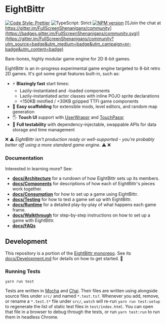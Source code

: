 <!-- Top -->

# EightBittr

[![Code Style: Prettier](https://img.shields.io/badge/code_style-prettier-brightgreen.svg)](https://prettier.io)
![TypeScript: Strict](https://img.shields.io/badge/typescript-strict-brightgreen.svg)
[![NPM version](https://badge.fury.io/js/eightbittr.svg)](http://badge.fury.io/js/eightbittr)
[![Join the chat at https://gitter.im/FullScreenShenanigans/community](https://badges.gitter.im/FullScreenShenanigans/community.svg)](https://gitter.im/FullScreenShenanigans/community?utm_source=badge&utm_medium=badge&utm_campaign=pr-badge&utm_content=badge)

Bare-bones, highly modular game engine for 2D 8-bit games.

<!-- /Top -->

EightBittr is an in-progress experimental game engine targeted to 8-bit retro 2D games.
It's got some great features built-in, such as:

-   ⚡ **Blazingly fast** start times:
    -   Lazily-instantiated and -loaded components
    -   Lazily-instantiated actor classes with inline POJO sprite declarations
    -   <150KB minified / <30KB gzipped TTFI game components
-   🔧 **Easy scaffolding** for extensible mods, level editors, and random map generation
-   🖐 **Touch UI** support with [UserWrappr](https://github.com/FullScreenShenanigans/UserWrappr) and [TouchPassr](https://github.com/FullScreenShenanigans/TouchPassr)
-   💉 **Full testability** with dependency-injectable, swappable APIs for data storage and time management

❌ ⚠ _EightBittr isn't production ready or well-supported - you're probably better off using a more standard game engine._ ⚠ ❌

### Documentation

Interested in learning more?
See:

-   **[docs/Architecture](./docs/Architecture.md)** for a rundown of how EightBittr sets up its members.
-   **[docs/Components](./docs/Components.md)** for descriptions of how each of EightBittr's pieces work together.
-   **[docs/Consumption](./docs/Consumption.md)** for how to set up a game using EightBittr.
-   **[docs/Testing](./docs/Testing.md)** for how to test a game set up with EightBittr.
-   **[docs/Runtime](./docs/Runtime.md)** for a detailed play-by-play of what happens each game frame.
-   **[docs/Walkthrough](./docs/walkthrough/README.md)** for step-by-step instructions on how to set up a game with EightBittr.
-   **[docs/FAQs](./docs/FAQs.md)**

<!-- Development -->

## Development

This repository is a portion of the [EightBittr monorepo](https://raw.githubusercontent.com/FullScreenShenanigans/EightBittr).
See its [docs/Development.md](../../docs/Development.md) for details on how to get started. 💖

### Running Tests

```shell
yarn run test
```

Tests are written in [Mocha](https://github.com/mochajs/mocha) and [Chai](https://github.com/chaijs/chai).
Their files are written using alongside source files under `src/` and named `*.test.ts?`.
Whenever you add, remove, or rename a `*.test.t*` file under `src/`, `watch` will re-run `yarn run test:setup` to regenerate the list of static test files in `test/index.html`.
You can open that file in a browser to debug through the tests, or run `yarn test:run` to run them in headless Chrome.

<!-- Maps -->
<!-- /Maps -->

<!-- /Development -->
